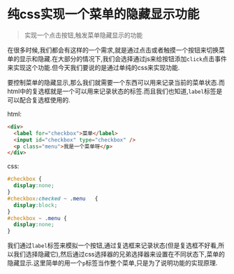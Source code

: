 # 纯css实现一个菜单的隐藏显示功能
> 实现一个点击按钮,触发菜单隐藏显示的功能

在很多时候,我们都会有这样的一个需求,就是通过点击或者触摸一个按钮来切换菜单的显示和隐藏.在大部分的情况下,我们会选择通过js来给按钮添加`click`点击事件来实现这个功能.但今天我们要说的是通过单纯的css来实现功能.

要控制菜单的隐藏显示,那么我们就需要一个东西可以用来记录当前的菜单状态.而html中的复选框就是一个可以用来记录状态的标签.而且我们也知道,`label`标签是可以配合复选框使用的.

html:
```html
<div>
  <label for="checkbox">菜单</label>
  <input id="checkbox" type="checkbox" />
  <p class="menu">我是一个菜单呀</p>
</div>
```
css:
```css
#checkbox {
  display:none;
}
#checkbox:checked ~ .menu   {
  display:block;
}
#checkbox ~ .menu {
  display:none;
}
```

我们通过`label`标签来模拟一个按钮,通过复选框来记录状态(但是复选框不好看,所以我们选择隐藏它),然后通过css选择器的兄弟选择器来设置在不同状态下,菜单的隐藏显示.这里简单的用一个`p`标签当作整个菜单,只是为了说明功能的实现原理.
